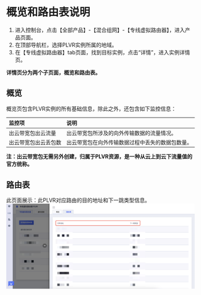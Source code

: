 # 概览和路由表说明

1. 进入控制台，点击【全部产品】-【混合组网】-【专线虚拟路由器】，进入产品页面。
2. 在顶部导航栏，选择PLVR实例所属的地域。
3. 在【专线虚拟路由器】tab页面，找到目标实例，点击“详情”，进入实例详情页。

**详情页分为两个子页面，概览和路由表。**

## 概览
概览页包含PLVR实例的所有基础信息，除此之外，还包含如下监控信息：

| 监控项      | 说明|
| :--------- | :------- |
| 出云带宽包出云流量       | 出云带宽包所涉及的向外传输数据的流量情况。 |
| 出云带宽包出云丢包数       | 出云带宽包在向外传输数据过程中丢失的数据包数量。  |

**注：出云带宽包无需另外创建，归属于PLVR资源，是一种从云上到云下流量值的官方统称。**

## 路由表
此页面展示：此PLVR对应路由的目的地址和下一跳类型信息。
![](/images/34.png)
